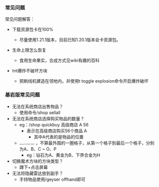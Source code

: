 ### 常见问题

常见问题解答：

- 下载资源包卡在100%
  - 尽量使用1.21.1版本，目前已知1.20.1版本会卡资源包。

- 生命上限怎么恢复
  - 食用生命果实，合成方式见wiki有趣的百科

- tnt爆炸不破坏方块
  - 把刷线机建造在领地内，并使用t toggle explosion命令开启爆炸破坏

### 基岩版常见问题

- 无法在系统商店出售物品？
  - 使用命令/shop sellall
- 无法在系统商店选择购买物品的数量？
  - eg：/shop quickbuy 高级商店 A 56
    - 表示在高级商店购买56个商品 A 
      - 其中A代表的是物品的位置
  - <img src="https://img-cdn.yvmou.cn/pigo/202501310033334.png" alt="image-20250130231139561" style="zoom: 25%;" /> ，不算最外围的一圈格子，从第一个格子到最后一个格子，分别为A、B、C ~ O、P
    - eg：钻石为A、黄金为B、下界合金为H
- 切换魔术方块的方块类型？
  - 蹲下+点击屏幕
- 无法将隐藏雷达放到副手？
  - 手持物品使用/geyser offhand即可